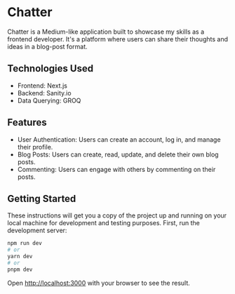 # Chatter

Chatter is a Medium-like application built to showcase my skills as a frontend developer. It's a platform where users can share their thoughts and ideas in a blog-post format.

## Technologies Used

- Frontend: Next.js
- Backend: Sanity.io
- Data Querying: GROQ

## Features

- User Authentication: Users can create an account, log in, and manage their profile.
- Blog Posts: Users can create, read, update, and delete their own blog posts.
- Commenting: Users can engage with others by commenting on their posts.

## Getting Started

These instructions will get you a copy of the project up and running on your local machine for development and testing purposes.
First, run the development server:

```bash
npm run dev
# or
yarn dev
# or
pnpm dev
```

Open [http://localhost:3000](http://localhost:3000) with your browser to see the result.
